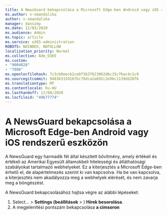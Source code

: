 ```yaml
---
title: A NewsGuard bekapcsolása a Microsoft Edge-ben Android vagy iOS rendszerű eszközön
ms.author: v-smandalika
author: v-smandalika
manager: dansimp
ms.date: 12/03/2020
ms.audience: Admin
ms.topic: article
ms.service: o365-administration
ROBOTS: NOINDEX, NOFOLLOW
localization_priority: Normal
ms.collection: Adm_O365
ms.custom:
- "9004028"
- "7098"
ms.openlocfilehash: 7c3cb0eecb2ce073637623062d6c15c7bac4c1c9
ms.sourcegitcommit: 94036315916fbc79dca2a692c2e9bc1139dd28f6
ms.translationtype: MT
ms.contentlocale: hu-HU
ms.lasthandoff: 12/08/2020
ms.locfileid: "49677774"
---
```

# <a name="turn-on-newsguard-in-microsoft-edge-on-an-android-or-ios-device"></a>A NewsGuard bekapcsolása a Microsoft Edge-ben Android vagy iOS rendszerű eszközön

A NewsGuard egy harmadik fél által készített bővítmény, amely értékeli és értékeli az Amerikai Egyesült államokbeli hitelességi és átláthatósági szabályokat tartalmazó webhelyeket. Ez a kiterjesztés a Microsoft Edge-ben érhető el, de alapértelmezés szerint ki van kapcsolva. Ha be van kapcsolva, a kiterjesztés nem akadályozza meg a webhelyek elérését, és nem zavarja meg a böngészést.

A NewsGuard bekapcsolásához hajtsa végre az alábbi lépéseket:
1. Select... > **Settings (beállítások**  >  ) **Hírek besorolása**.
2. A megjelenítési pontszám bekapcsolása **a címsoron**